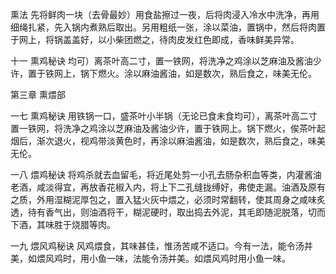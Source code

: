 熏法
先将鲜肉一块（去骨最妙）用食盐擦过一夜，后将肉浸入冷水中洗净，再用细绳扎紧，先入锅内煮熟后取出。另用粗纸一张，涂以菜油，置锅中，然后将肉置于网上，将锅盖盖好，以小柴团燃之，待肉皮发红色即成，香味鲜美异常。

十一 熏鸡秘诀
均可）离茶叶高二寸，置一铁网，将洗净之鸡涂以芝麻油及酱油少许，置于铁网上，锅下燃火。涂以麻油酱油，如是数次，熟后食之，味美无伦。

第三章 熏煨部

一七 熏鸡秘诀
用铁锅一口，盛茶叶小半锅（无论已食未食均可），离茶叶高二寸置一铁网，将洗净之鸡涂以芝麻油及酱油少许，置于铁网上。锅下燃火，俟茶叶起烟后，渐次退火，视鸡带淡黄色时，再涂以麻油酱油，如是数次，熟后食之，味美无伦。

一八 煨鸡秘诀
将鸡杀就去血留毛，将近尾处剪一小孔去肠杂积血等类，内灌酱油老酒，咸淡得宜，再放香花椒入内，将上下二孔缝拢缚好，弗使走漏。油酒及原有之质，外用湿糊泥厚包之，置入猛火灰中煨之，必须时常翻转，使其周身之咸味炙透，待有香气出，则油酒将干，糊泥硬时，取出捣去外泥，其毛即随泥脱落，切而下酒，其味胜于烧腊等肉。

一九 煨风鸡秘诀
风鸡煨食，其味甚佳，惟汤苦咸不适口。今有一法，能令汤并美，如煨风鸡时，用小鱼一味，法能令汤并美。如煨风鸡时用小鱼一味。